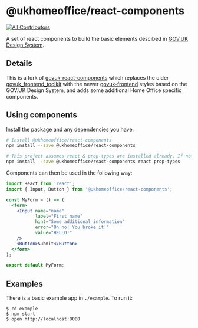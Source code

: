 # @ukhomeoffice/react-components
[![All Contributors](https://img.shields.io/badge/all_contributors-3-orange.svg?style=flat-square)](#contributors)

A set of react components to build the basic elements descibed in [GOV.UK Design System](https://design-system.service.gov.uk/).

## Details

This is a fork of [govuk-react-components](https://github.com/lennym/govuk-react-components) which replaces
the older [govuk_frontend_toolkit](https://github.com/alphagov/govuk_frontend_toolkit) with the newer
[govuk-frontend](https://github.com/alphagov/govuk-frontend) styles based on the GOV.UK Design System, and adds some
additional Home Office specific components.

## Using components
Install the package and any dependencies you have:
```bash
# Install @ukhomeoffice/react-components
npm install --save @ukhomeoffice/react-components

# This project assumes react & prop-types are installed already. If not use the following
npm install --save @ukhomeoffice/react-components react prop-types
```

Components can then be used in the following way:
```jsx
import React from 'react';
import { Input, Button } from '@ukhomeoffice/react-components';

const MyForm = () => (
  <form>
    <Input name="name"
           label="First name"
           hint="Some additional information"
           error="Oh no! You broke it!"
           value="HELLO!"
    />
    <Button>Submit</Button>
  </form>
);

export default MyForm;
```

## Examples

There is a basic example app in `./example`. To run it:

```
$ cd example
$ npm start
$ open http://localhost:8080
```
